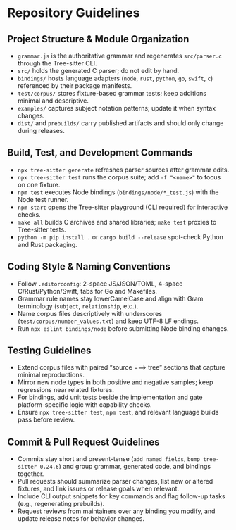 # Repository Guidelines

## Project Structure & Module Organization
- `grammar.js` is the authoritative grammar and regenerates `src/parser.c` through the Tree-sitter CLI.
- `src/` holds the generated C parser; do not edit by hand.
- `bindings/` hosts language adapters (`node`, `rust`, `python`, `go`, `swift`, `c`) referenced by their package manifests.
- `test/corpus/` stores fixture-based grammar tests; keep additions minimal and descriptive.
- `examples/` captures subject notation patterns; update it when syntax changes.
- `dist/` and `prebuilds/` carry published artifacts and should only change during releases.

## Build, Test, and Development Commands
- `npx tree-sitter generate` refreshes parser sources after grammar edits.
- `npx tree-sitter test` runs the corpus suite; add `-f "<name>"` to focus on one fixture.
- `npm test` executes Node bindings (`bindings/node/*_test.js`) with the Node test runner.
- `npm start` opens the Tree-sitter playground (CLI required) for interactive checks.
- `make all` builds C archives and shared libraries; `make test` proxies to Tree-sitter tests.
- `python -m pip install .` or `cargo build --release` spot-check Python and Rust packaging.

## Coding Style & Naming Conventions
- Follow `.editorconfig`: 2-space JS/JSON/TOML, 4-space C/Rust/Python/Swift, tabs for Go and Makefiles.
- Grammar rule names stay lowerCamelCase and align with Gram terminology (`subject`, `relationship`, etc.).
- Name corpus files descriptively with underscores (`test/corpus/number_values.txt`) and keep UTF-8 LF endings.
- Run `npx eslint bindings/node` before submitting Node binding changes.

## Testing Guidelines
- Extend corpus files with paired “source ===> tree” sections that capture minimal reproductions.
- Mirror new node types in both positive and negative samples; keep regressions near related fixtures.
- For bindings, add unit tests beside the implementation and gate platform-specific logic with capability checks.
- Ensure `npx tree-sitter test`, `npm test`, and relevant language builds pass before review.

## Commit & Pull Request Guidelines
- Commits stay short and present-tense (`add named fields`, `bump tree-sitter 0.24.6`) and group grammar, generated code, and bindings together.
- Pull requests should summarize parser changes, list new or altered fixtures, and link issues or release goals when relevant.
- Include CLI output snippets for key commands and flag follow-up tasks (e.g., regenerating prebuilds).
- Request reviews from maintainers over any binding you modify, and update release notes for behavior changes.
